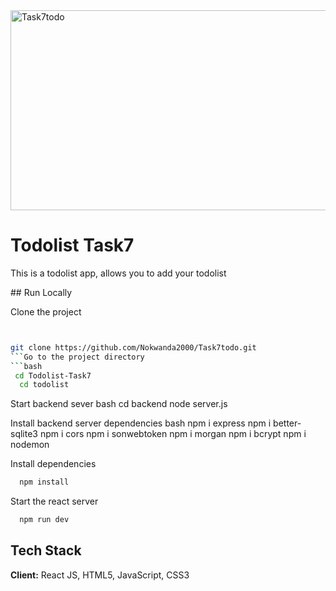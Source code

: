 <img src="https://socialify.git.ci/Nokwanda2000/Task7todo/image?language=1&owner=1&name=1&stargazers=1&theme=Light" alt="Task7todo" width="640" height="320" />

<h1>Todolist Task7</h1>
<p>This is a todolist app, allows you to add your todolist</p>
## Run Locally

Clone the project
```bash


git clone https://github.com/Nokwanda2000/Task7todo.git
```Go to the project directory
```bash
 cd Todolist-Task7
  cd todolist
```

Start backend sever
bash
cd backend
node server.js

Install backend server dependencies
bash
npm i express
npm i better-sqlite3
npm i cors
npm i sonwebtoken
npm i morgan
npm i bcrypt
npm i nodemon


Install dependencies
```bash
  npm install
```

Start the react server
```bash
  npm run dev
```

## Tech Stack

**Client:** React JS, HTML5, JavaScript, CSS3
